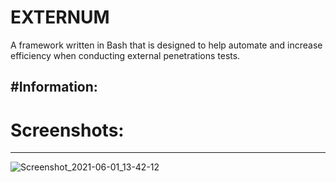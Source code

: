 # EXTERNUM

A framework written in Bash that is designed to help automate and increase efficiency when conducting external penetrations tests.

#Information:
-------------



# Screenshots:
--------------
![Screenshot_2021-06-01_13-42-12](https://user-images.githubusercontent.com/75701798/120325647-c5fb2c00-c2df-11eb-9cae-cd5b02b4f57c.png)
